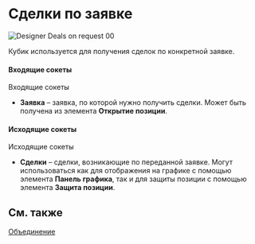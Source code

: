 # Сделки по заявке

![Designer Deals on request 00](~/images/Designer_Deals_on_request_00.png)

Кубик используется для получения сделок по конкретной заявке.

#### Входящие сокеты

Входящие сокеты

- **Заявка** – заявка, по которой нужно получить сделки. Может быть получена из элемента **Открытие позиции**.

#### Исходящие сокеты

Исходящие сокеты

- **Сделки** – сделки, возникающие по переданной заявке. Могут использоваться как для отображения на графике с помощью элемента **Панель графика**, так и для защиты позиции с помощью элемента **Защита позиции**.

## См. также

[Объединение](Designer_Association.md)
